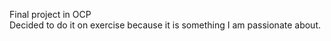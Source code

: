 Final project in OCP   
Decided to do it on exercise because it is something I am passionate about.
